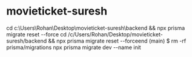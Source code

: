 # movieticket-suresh
cd c:\Users\Rohan\Desktop\movieticket-suresh\backend && npx prisma migrate reset --force
cd /c/Users/Rohan/Desktop/movieticket-suresh/backend && npx prisma migrate reset --forceend (main)
$ rm -rf prisma/migrations
 npx prisma migrate dev --name init